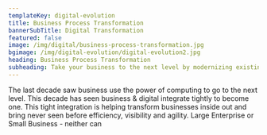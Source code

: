 ```yaml
---
templateKey: digital-evolution
title: Business Process Transformation
bannerSubTitle: Digital Transformation
featured: false
image: /img/digital/business-process-transformation.jpg
bgimage: /img/digital-evolution/digital-evolution2.jpg
heading: Business Process Transformation
subheading: Take your business to the next level by modernizing existing processes that improve business productivity and organizational efficiency. 
---
```


The last decade saw business use the power of computing to go to the next level. This decade has seen business & digital integrate tightly to become one. This tight integration is helping transform businesses inside out and bring never seen before efficiency, visibility and agility. Large Enterprise or Small Business - neither can 
